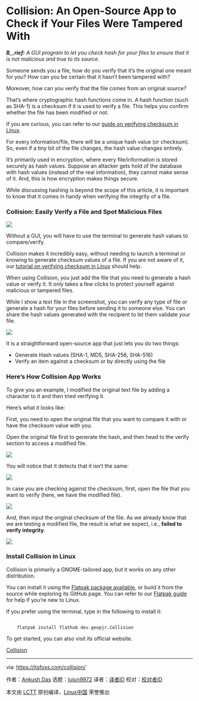 [#]: subject: "Collision: An Open-Source App to Check if Your Files Were Tampered With"
[#]: via: "https://itsfoss.com/collision/"
[#]: author: "Ankush Das https://itsfoss.com/author/ankush/"
[#]: collector: "lujun9972"
[#]: translator: "hwlife"
[#]: reviewer: " "
[#]: publisher: " "
[#]: url: " "

Collision: An Open-Source App to Check if Your Files Were Tampered With
======

_**B**__**rief:** A GUI program to let you check hash for your files to ensure that it is not malicious and true to its source._

Someone sends you a file, how do you verify that it’s the original one meant for you? How can you be certain that it hasn’t been tampered with?

Moreover, how can you verify that the file comes from an original source?

That’s where cryptographic hash functions come in. A hash function (such as SHA-1) is a checksum if it is used to verify a file. This helps you confirm whether the file has been modified or not.

If you are curious, you can refer to our [guide on verifying checksum in Linux][1].

For every information/file, there will be a unique hash value (or checksum). So, even if a tiny bit of the file changes, the hash value changes entirely.

It’s primarily used in encryption, where every file/information is stored securely as hash values. Suppose an attacker gets hold of the database with hash values (instead of the real information), they cannot make sense of it. And, this is how encryption makes things secure.

While discussing hashing is beyond the scope of this article, it is important to know that it comes in handy when verifying the integrity of a file.

### Collision: Easily Verify a File and Spot Malicious Files

![][2]

Without a GUI, you will have to use the terminal to generate hash values to compare/verify.

Collision makes it incredibly easy, without needing to launch a terminal or knowing to generate checksum values of a file. If you are not aware of it, our [tutorial on verifying checksum in Linux][1] should help.

When using Collision, you just add the file that you need to generate a hash value or verify it. It only takes a few clicks to protect yourself against malicious or tampered files.

While I show a text file in the screenshot, you can verify any type of file or generate a hash for your files before sending it to someone else. You can share the hash values generated with the recipient to let them validate your file.

![][3]

It is a straightforward open-source app that just lets you do two things:

  * Generate Hash values (SHA-1, MD5, SHA-256, SHA-516)
  * Verify an item against a checksum or by directly using the file



### Here’s How Collision App Works

To give you an example, I modified the original text file by adding a character to it and then tried verifying it.

Here’s what it looks like:

First, you need to open the original file that you want to compare it with or have the checksum value with you.

Open the original file first to generate the hash, and then head to the verify section to access a modified file.

![][4]

You will notice that it detects that it isn’t the same:

![][5]

In case you are checking against the checksum, first, open the file that you want to verify (here, we have the modified file).

![][6]

And, then input the original checksum of the file. As we already know that we are testing a modified file, the result is what we expect, i.e., **failed to verify integrity**.

![][7]

### Install Collision in Linux

Collision is primarily a GNOME-tailored app, but it works on any other distribution.

You can install it using the [Flatpak package available][8], or build it from the source while exploring its GitHub page. You can refer to our [Flatpak guide][9] for help if you’re new to Linux.

If you prefer using the terminal, type in the following to install it:

```

    flatpak install flathub dev.geopjr.Collision

```

To get started, you can also visit its official website.

[Collision][10]

--------------------------------------------------------------------------------

via: https://itsfoss.com/collision/

作者：[Ankush Das][a]
选题：[lujun9972][b]
译者：[译者ID](https://github.com/译者ID)
校对：[校对者ID](https://github.com/校对者ID)

本文由 [LCTT](https://github.com/LCTT/TranslateProject) 原创编译，[Linux中国](https://linux.cn/) 荣誉推出

[a]: https://itsfoss.com/author/ankush/
[b]: https://github.com/lujun9972
[1]: https://itsfoss.com/checksum-tools-guide-linux/
[2]: https://i0.wp.com/itsfoss.com/wp-content/uploads/2022/04/collission-verify-true.png?resize=800%2C617&ssl=1
[3]: https://i0.wp.com/itsfoss.com/wp-content/uploads/2022/04/collision-hash-values.png?resize=800%2C617&ssl=1
[4]: https://i0.wp.com/itsfoss.com/wp-content/uploads/2022/04/collision-file-open.png?resize=800%2C328&ssl=1
[5]: https://i0.wp.com/itsfoss.com/wp-content/uploads/2022/04/collision-file-check.png?resize=800%2C620&ssl=1
[6]: https://i0.wp.com/itsfoss.com/wp-content/uploads/2022/04/collision-file-verify.png?resize=800%2C373&ssl=1
[7]: https://i0.wp.com/itsfoss.com/wp-content/uploads/2022/04/collision-input-checksum.png?resize=800%2C626&ssl=1
[8]: https://flathub.org/apps/details/dev.geopjr.Collision
[9]: https://itsfoss.com/flatpak-guide/
[10]: https://collision.geopjr.dev/
